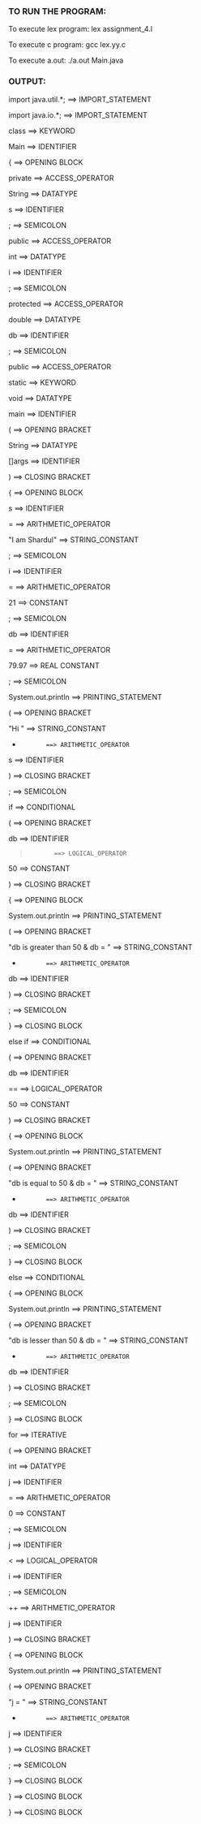 ### TO RUN THE PROGRAM:
To execute lex program:  lex assignment_4.l

To execute c program:    gcc lex.yy.c

To execute a.out: 	 ./a.out Main.java

### OUTPUT:
import java.util.*;	 ==> IMPORT_STATEMENT

import java.io.*;	 ==> IMPORT_STATEMENT

class			 ==> KEYWORD

Main			 ==> IDENTIFIER

{			 ==> OPENING BLOCK

private			 ==> ACCESS_OPERATOR

String			 ==> DATATYPE

s			 ==> IDENTIFIER

;			 ==> SEMICOLON

public			 ==> ACCESS_OPERATOR

int			 ==> DATATYPE

i			 ==> IDENTIFIER

;			 ==> SEMICOLON

protected		 ==> ACCESS_OPERATOR

double			 ==> DATATYPE

db			 ==> IDENTIFIER

;			 ==> SEMICOLON

public			 ==> ACCESS_OPERATOR

static			 ==> KEYWORD

void			 ==> DATATYPE

main			 ==> IDENTIFIER

(			 ==> OPENING BRACKET

String			 ==> DATATYPE

[]args			 ==> IDENTIFIER

)			 ==> CLOSING BRACKET

{			 ==> OPENING BLOCK

s			 ==> IDENTIFIER

=			 ==> ARITHMETIC_OPERATOR

"I am Shardul"	 	 ==> STRING_CONSTANT

;			 ==> SEMICOLON

i			 ==> IDENTIFIER

=			 ==> ARITHMETIC_OPERATOR

21			 ==> CONSTANT

;			 ==> SEMICOLON

db			 ==> IDENTIFIER

=			 ==> ARITHMETIC_OPERATOR

79.97			 ==> REAL CONSTANT

;			 ==> SEMICOLON

System.out.println	 ==> PRINTING_STATEMENT

(			 ==> OPENING BRACKET

"Hi "	 		 ==> STRING_CONSTANT

+			 ==> ARITHMETIC_OPERATOR

s			 ==> IDENTIFIER

)			 ==> CLOSING BRACKET

;			 ==> SEMICOLON

if			 ==> CONDITIONAL

(			 ==> OPENING BRACKET

db			 ==> IDENTIFIER

>			 ==> LOGICAL_OPERATOR
>			 
50			 ==> CONSTANT

)			 ==> CLOSING BRACKET

{			 ==> OPENING BLOCK

System.out.println	 ==> PRINTING_STATEMENT

(			 ==> OPENING BRACKET

"db is greater than
 50 & db = "	 	 ==> STRING_CONSTANT
 
+			 ==> ARITHMETIC_OPERATOR
	 
db			 ==> IDENTIFIER

)			 ==> CLOSING BRACKET

;			 ==> SEMICOLON

}			 ==> CLOSING BLOCK

else if			 ==> CONDITIONAL

(			 ==> OPENING BRACKET

db			 ==> IDENTIFIER

==			 ==> LOGICAL_OPERATOR

50			 ==> CONSTANT

)			 ==> CLOSING BRACKET

{			 ==> OPENING BLOCK

System.out.println	 ==> PRINTING_STATEMENT

(			 ==> OPENING BRACKET

"db is equal to 50
 & db = "	 	 ==> STRING_CONSTANT
 
+			 ==> ARITHMETIC_OPERATOR

db			 ==> IDENTIFIER

)			 ==> CLOSING BRACKET

;			 ==> SEMICOLON

}			 ==> CLOSING BLOCK

else			 ==> CONDITIONAL

{			 ==> OPENING BLOCK

System.out.println	 ==> PRINTING_STATEMENT

(			 ==> OPENING BRACKET

"db is lesser than
 50 & db = "	 	 ==> STRING_CONSTANT
 
+			 ==> ARITHMETIC_OPERATOR

db			 ==> IDENTIFIER

)			 ==> CLOSING BRACKET

;			 ==> SEMICOLON

}			 ==> CLOSING BLOCK

for			 ==> ITERATIVE

(			 ==> OPENING BRACKET

int			 ==> DATATYPE

j			 ==> IDENTIFIER

=			 ==> ARITHMETIC_OPERATOR

0			 ==> CONSTANT

;			 ==> SEMICOLON

j			 ==> IDENTIFIER

<			 ==> LOGICAL_OPERATOR

i			 ==> IDENTIFIER

;			 ==> SEMICOLON

++			 ==> ARITHMETIC_OPERATOR

j			 ==> IDENTIFIER

)			 ==> CLOSING BRACKET

{			 ==> OPENING BLOCK

System.out.println	 ==> PRINTING_STATEMENT

(			 ==> OPENING BRACKET

"j = "	 		 ==> STRING_CONSTANT

+			 ==> ARITHMETIC_OPERATOR

j			 ==> IDENTIFIER

)			 ==> CLOSING BRACKET

;			 ==> SEMICOLON

}			 ==> CLOSING BLOCK

}			 ==> CLOSING BLOCK

}			 ==> CLOSING BLOCK
